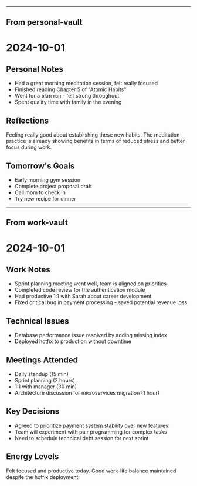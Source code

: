 

---
From personal-vault
---

# 2024-10-01

## Personal Notes
- Had a great morning meditation session, felt really focused
- Finished reading Chapter 5 of "Atomic Habits"
- Went for a 5km run - felt strong throughout
- Spent quality time with family in the evening

## Reflections
Feeling really good about establishing these new habits. The meditation practice is already showing benefits in terms of reduced stress and better focus during work.

## Tomorrow's Goals
- Early morning gym session
- Complete project proposal draft
- Call mom to check in
- Try new recipe for dinner

---
From work-vault
---

# 2024-10-01

## Work Notes
- Sprint planning meeting went well, team is aligned on priorities
- Completed code review for the authentication module
- Had productive 1:1 with Sarah about career development
- Fixed critical bug in payment processing - saved potential revenue loss

## Technical Issues
- Database performance issue resolved by adding missing index
- Deployed hotfix to production without downtime

## Meetings Attended
- Daily standup (15 min)
- Sprint planning (2 hours)
- 1:1 with manager (30 min)
- Architecture discussion for microservices migration (1 hour)

## Key Decisions
- Agreed to prioritize payment system stability over new features
- Team will experiment with pair programming for complex tasks
- Need to schedule technical debt session for next sprint

## Energy Levels
Felt focused and productive today. Good work-life balance maintained despite the hotfix deployment.